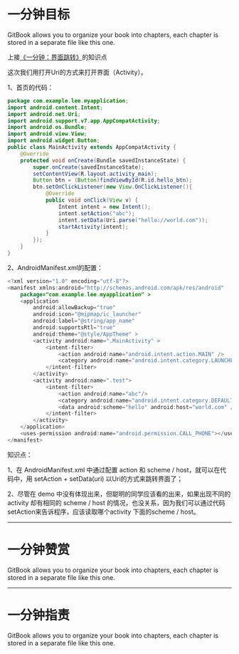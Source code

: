 # 一分钟目标

GitBook allows you to organize your book into chapters, each chapter is stored in a separate file like this one.

上接[《一分钟：界面跳转》](https://www.gitbook.com/book/dragon8github/android-one-minute/edit#/edit/master/yi-fen-zhong-ff1a-jie-mian-tiao-zhuan.md?_k=0mpcd3)的知识点

这次我们用打开Uri的方式来打开界面（Activity）。

1、首页的代码：

```java
package com.example.lee.myapplication;
import android.content.Intent;
import android.net.Uri;
import android.support.v7.app.AppCompatActivity;
import android.os.Bundle;
import android.view.View;
import android.widget.Button;
public class MainActivity extends AppCompatActivity {
    @Override
    protected void onCreate(Bundle savedInstanceState) {
        super.onCreate(savedInstanceState);
        setContentView(R.layout.activity_main);
        Button btn = (Button)findViewById(R.id.hello_btn);
        btn.setOnClickListener(new View.OnClickListener(){
            @Override
            public void onClick(View v) {
                Intent intent = new Intent();
                intent.setAction("abc");
                intent.setData(Uri.parse("hello://world.com"));
                startActivity(intent);
            }
        });
    }
}
```

2、AndroidManifest.xml的配置：

```java
<?xml version="1.0" encoding="utf-8"?>
<manifest xmlns:android="http://schemas.android.com/apk/res/android"
    package="com.example.lee.myapplication" >
    <application
        android:allowBackup="true"
        android:icon="@mipmap/ic_launcher"
        android:label="@string/app_name"
        android:supportsRtl="true"
        android:theme="@style/AppTheme" >
        <activity android:name=".MainActivity" >
            <intent-filter>
                <action android:name="android.intent.action.MAIN" />
                <category android:name="android.intent.category.LAUNCHER" />
            </intent-filter>
        </activity>
        <activity android:name=".test">
            <intent-filter>
                <action android:name="abc"/>
                <category android:name="android.intent.category.DEFAULT"/>
                <data android:scheme="hello" android:host="world.com" />
            </intent-filter>
        </activity>
    </application>
    <uses-permission android:name="android.permission.CALL_PHONE"></uses-permission>
</manifest>
```

知识点：

1、在 AndroidManifest.xml 中通过配置 action 和 scheme / host，就可以在代码中，用 setAction + setData\(uri\) 以Uri的方式来跳转界面了；

2、尽管在 demo 中没有体现出来，但聪明的同学应该看的出来，如果出现不同的 activity 却有相同的 scheme / host 的情况，也没关系，因为我们可以通过代码setAction来告诉程序，应该读取哪个activity 下面的scheme / host。

---

# 一分钟赞赏

GitBook allows you to organize your book into chapters, each chapter is stored in a separate file like this one.

---

# 一分钟指责

GitBook allows you to organize your book into chapters, each chapter is stored in a separate file like this one.

